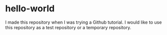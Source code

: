 # hello-world

I made this repository when I was trying a Github tutorial.
I would like to use this repository as a test repository or a temporary repository.

